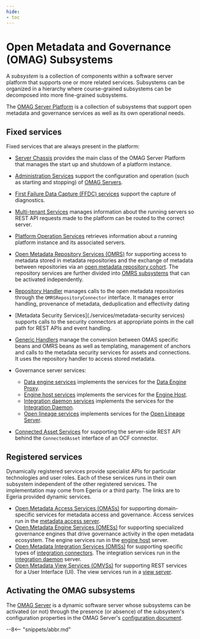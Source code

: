 ```yaml
---
hide:
- toc
---
```


<!-- SPDX-License-Identifier: CC-BY-4.0 -->
<!-- Copyright Contributors to the Egeria project. -->

# Open Metadata and Governance (OMAG) Subsystems

A *subsystem* is a collection of components within a software server platform that supports one or more related services. Subsystems can be organized in a hierarchy where course-grained subsystems can be decomposed into more fine-grained subsystems.

The [OMAG Server Platform](./concepts/omag-server-platform) is a collection of subsystems that support open metadata and governance services as well as its own operational needs.

## Fixed services

Fixed services that are always present in the platform:

- [Server Chassis](./services/server-chassis) provides the main class of the OMAG Server Platform that manages the start up and shutdown of a platform instance.

- [Administration Services](./services/admin-services) support the configuration and operation (such as starting and stopping) of [OMAG Servers](./concepts/omag-servers).

- [First Failure Data Capture (FFDC) services](./services/ffdc-services) support the capture of diagnostics.

- [Multi-tenant Services](./services/multi-tenant) manages information about the running servers so REST API requests made to the platform can be routed to the correct server. 

- [Platform Operation Services](./services/platform-services) retrieves information about a running platform instance and its associated servers.

- [Open Metadata Repository Services (OMRS)](./services/omrs) for supporting access to metadata stored in metadata repositories and the exchange of metadata between repositories via an [open metadata repository cohort](./concepts/cohort-member). The repository services are further divided into [OMRS subsystems](./services/omrs/#omrs-subsystems) that can be activated independently.

- [Repository Handler](./services/repository-handler) manages calls to the open metadata repositories through the `OMRSRepositoryConnector` interface.  It manages error handling, provenance of metadata, deduplication and effectivity dating

- [Metadata Security Services](./services/metadata-security services) supports calls to the security connectors at appropriate points in the call path for REST APIs and event handling.

- [Generic Handlers](./services/generic-handlers) manage the conversion between OMAS specific beans and OMRS beans as well as templating, management of anchors and calls to the metadata security services for assets and connections.  It uses the repository handler to access stored metadata.

- Governance server services:

    - [Data engine services](./services/data-engine-proxy-services) implements the services for the [Data Engine Proxy](./concepts/date-engine-proxy).
    - [Engine host services](./services/engine-host-services) implements the services for the [Engine Host](./concepts/engine-host).
    - [Integration daemon services](./services/integration-daemon-services) implements the services for the [Integration Daemon](./concepts/integration-daemon).
    - [Open lineage services](./services/open-lineage-services) implements services for the [Open Lineage Server](./concepts/open-lineage-server).
    
- [Connected Asset Services](./services/ocf-metadata-management) for supporting the server-side REST API behind the `ConnectedAsset` interface of an OCF connector.






## Registered services

Dynamically registered services provide specialist APIs for particular technologies and user roles. Each of these services runs in their own subsystem independent of the other registered services. The implementation may come from Egeria or a third party. The links are to Egeria provided dynamic services.

- [Open Metadata Access Services (OMASs)](./services/omas) for supporting domain-specific services for metadata access and governance. Access services run in the [metadata access server](./concepts/metadata-access-server).
- [Open Metadata Engine Services (OMESs)](./services/omes) for supporting specialized governance engines that drive governance activity in the open metadata ecosystem. The engine services run in the [engine host](./concepts/engine-host) server.
- [Open Metadata Integration Services (OMISs)](./services/omis) for supporting specific types of [integration connectors](./concepts/integration-connector). The integration services run in the [integration daemon](./concepts/integration-daemon) server.
- [Open Metadata View Services (OMVSs)](./services/omvs) for supporting REST services for a User Interface (UI). The view services run in a [view server](./concepts/view-server).

## Activating the OMAG subsystems

The [OMAG Server](./concepts/omag-server) is a dynamic software server whose subsystems can be activated (or not) through the presence (or absence) of the subsystem's configuration properties in the OMAG Server's [configuration document](./concepts/configuration-document).

--8<-- "snippets/abbr.md"
